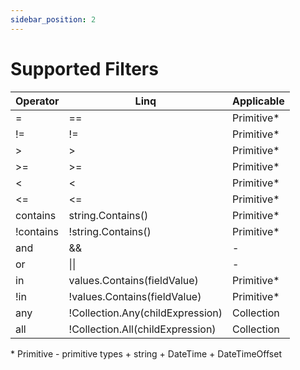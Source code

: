 ```yaml
---
sidebar_position: 2
---
```


# Supported Filters

| Operator  | Linq                             | Applicable  |
| --------- | -------------------------------- | ----------- |
| =         | ==                               | Primitive\* |
| !=        | !=                               | Primitive\* |
| >         | >                                | Primitive\* |
| >=        | >=                               | Primitive\* |
| <         | <                                | Primitive\* |
| <=        | <=                               | Primitive\* |
| contains  | string.Contains()                | Primitive\* |
| !contains | !string.Contains()               | Primitive\* |
| and       | &&                               | -           |
| or        | \|\|                             | -           |
| in        | values.Contains(fieldValue)      | Primitive\* |
| !in       | !values.Contains(fieldValue)     | Primitive\* |
| any       | !Collection.Any(childExpression) | Collection  |
| all       | !Collection.All(childExpression) | Collection  |

\* Primitive - primitive types + string + DateTime + DateTimeOffset
